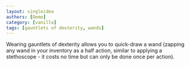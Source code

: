 ```yaml
---
layout: singleidea
authors: [Demo]
category: [vanilla]
tags: [gauntlets of dexterity, wands]
---
```

Wearing gauntlets of dexterity allows you to quick-draw a wand (zapping any wand
in your inventory as a half action, similar to applying a stethoscope - it costs
no time but can only be done once per action).

